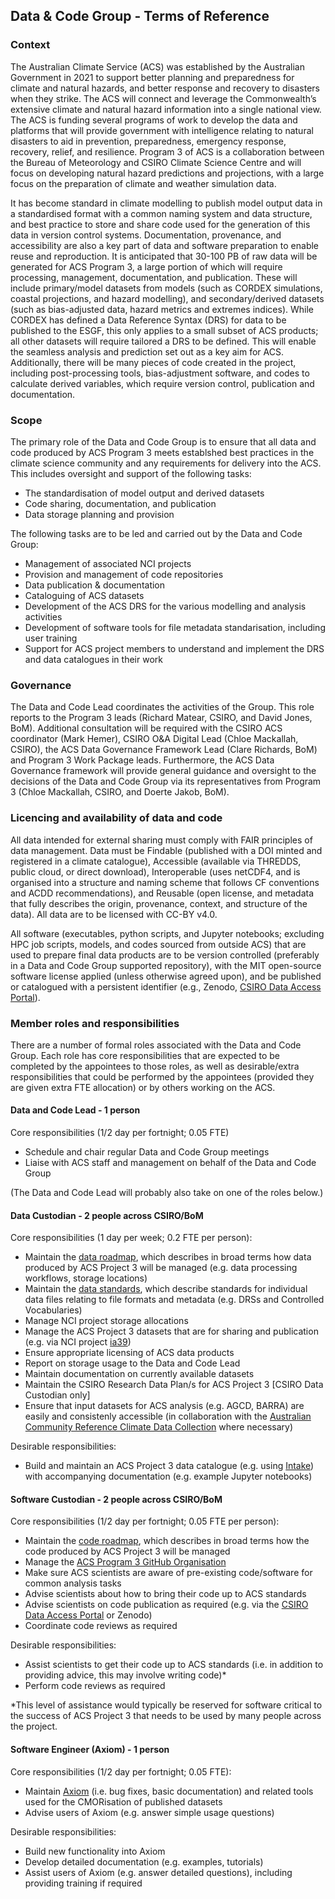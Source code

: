 ## Data & Code Group - Terms of Reference

### Context

The Australian Climate Service (ACS) was established by the Australian Government in 2021
to support better planning and preparedness for climate and natural hazards,
and better response and recovery to disasters when they strike.
The ACS will connect and leverage the Commonwealth’s extensive climate and natural hazard information into a single national view.
The ACS is funding several programs of work to develop the data and platforms
that will provide government with intelligence relating to natural disasters
to aid in prevention, preparedness, emergency response, recovery, relief, and resilience. 
Program 3 of ACS is a collaboration between the Bureau of Meteorology and CSIRO Climate Science Centre
and will focus on developing natural hazard predictions and projections,
with a large focus on the preparation of climate and weather simulation data. 

It has become standard in climate modelling to publish model output data
in a standardised format with a common naming system and data structure,
and best practice to store and share code used for the generation of this data in version control systems.
Documentation, provenance, and accessibility are also a key part of data and software preparation to enable reuse and reproduction.
It is anticipated that 30-100 PB of raw data will be generated for ACS Program 3,
a large portion of which will require processing, management, documentation, and publication.
These will include primary/model datasets from models
(such as CORDEX simulations, coastal projections, and hazard modelling),
and secondary/derived datasets
(such as bias-adjusted data, hazard metrics and extremes indices).
While CORDEX has defined a Data Reference Syntax (DRS) for data to be published to the ESGF,
this only applies to a small subset of ACS products;
all other datasets will require tailored a DRS to be defined.
This will enable the seamless analysis and prediction set out as a key aim for ACS.
Additionally, there will be many pieces of code created in the project,
including post-processing tools, bias-adjustment software, and codes to calculate derived variables,
which require version control, publication and documentation.

### Scope

The primary role of the Data and Code Group is to ensure that all data and code produced by ACS Program 3 meets
establshed best practices in the climate science community and
any requirements for delivery into the ACS.   
This includes oversight and support of the following tasks:
-	The standardisation of model output and derived datasets
-	Code sharing, documentation, and publication
-	Data storage planning and provision

The following tasks are to be led and carried out by the Data and Code Group:
-	Management of associated NCI projects
-	Provision and management of code repositories
-	Data publication & documentation
-	Cataloguing of ACS datasets
-	Development of the ACS DRS for the various modelling and analysis activities
-	Development of software tools for file metadata standarisation, including user training
-	Support for ACS project members to understand and implement the DRS and data catalogues in their work

### Governance

The Data and Code Lead coordinates the activities of the Group.
This role reports to the Program 3 leads (Richard Matear, CSIRO, and David Jones, BoM).
Additional consultation will be required with the
CSIRO ACS coordinator (Mark Hemer),
CSIRO O&A Digital Lead (Chloe Mackallah, CSIRO),
the ACS Data Governance Framework Lead (Clare Richards, BoM) and
Program 3 Work Package leads.
Furthermore, the ACS Data Governance framework will provide general guidance and oversight
to the decisions of the Data and Code Group via its representatives from Program 3 (Chloe Mackallah, CSIRO, and Doerte Jakob, BoM).

### Licencing and availability of data and code

All data intended for external sharing must comply with FAIR principles of data management.
Data must be Findable (published with a DOI minted and registered in a climate catalogue),
Accessible (available via THREDDS, public cloud, or direct download),
Interoperable (uses netCDF4, and is organised into a structure and naming scheme that follows CF conventions and ACDD recommendations),
and Reusable (open license, and metadata that fully describes the origin, provenance, context, and structure of the data).
All data are to be licensed with CC-BY v4.0.

All software (executables, python scripts, and Jupyter notebooks; excluding HPC job scripts, models, and codes sourced from outside ACS)
that are used to prepare final data products are to be version controlled
(preferably in a Data and Code Group supported repository),
with the MIT open-source software license applied (unless otherwise agreed upon),
and be published or catalogued with a persistent identifier (e.g., Zenodo, [CSIRO Data Access Portal](https://data.csiro.au/)).

### Member roles and responsibilities

There are a number of formal roles associated with the Data and Code Group.
Each role has core responsibilities that are expected to be completed by the appointees to those roles,
as well as desirable/extra responsibilities that could be performed by the appointees
(provided they are given extra FTE allocation)
or by others working on the ACS.

#### Data and Code Lead - 1 person

Core responsibilities (1/2 day per fortnight; 0.05 FTE)
- Schedule and chair regular Data and Code Group meetings
- Liaise with ACS staff and management on behalf of the Data and Code Group

(The Data and Code Lead will probably also take on one of the roles below.)

#### Data Custodian - 2 people across CSIRO/BoM

Core responsibilities (1 day per week; 0.2 FTE per person):
- Maintain the [data roadmap](https://github.com/AusClimateService/data-code-group/blob/main/data_roadmap.md),
  which describes in broad terms how data produced by ACS Project 3 will be managed
  (e.g. data processing workflows, storage locations)
- Maintain the [data standards](https://github.com/AusClimateService/data-code-group/blob/main/data_standards.md),
  which describe standards for individual data files relating to file formats and metadata (e.g. DRSs and Controlled Vocabularies)
- Manage NCI project storage allocations
- Manage the ACS Project 3 datasets that are for sharing and publication (e.g. via NCI project [ia39](https://my.nci.org.au/mancini/project/ia39))
- Ensure appropriate licensing of ACS data products
- Report on storage usage to the Data and Code Lead
- Maintain documentation on currently available datasets
- Maintain the CSIRO Research Data Plan/s for ACS Project 3 [CSIRO Data Custodian only]
- Ensure that input datasets for ACS analysis (e.g. AGCD, BARRA) are easily and consistenly accessible
  (in collaboration with the [Australian Community Reference Climate Data Collection](https://github.com/aus-ref-clim-data-nci) where necessary)   

Desirable responsibilities:
- Build and maintain an ACS Project 3 data catalogue (e.g. using [Intake](https://intake.readthedocs.io/en/latest/))
  with accompanying documentation (e.g. example Jupyter notebooks)

#### Software Custodian - 2 people across CSIRO/BoM

Core responsibilities (1/2 day per fortnight; 0.05 FTE per person):
- Maintain the [code roadmap](https://github.com/AusClimateService/data-code-group/blob/main/code_roadmap.md),
  which describes in broad terms how the code produced by ACS Project 3 will be managed
- Manage the [ACS Program 3 GitHub Organisation](https://github.com/AusClimateService)
- Make sure ACS scientists are aware of pre-existing code/software for common analysis tasks
- Advise scientists about how to bring their code up to ACS standards
- Advise scientists on code publication as required (e.g. via the [CSIRO Data Access Portal](https://data.csiro.au/) or Zenodo)
- Coordinate code reviews as required

Desirable responsibilities:
- Assist scientists to get their code up to ACS standards
  (i.e. in addition to providing advice, this may involve writing code)*
- Perform code reviews as required

*This level of assistance would typically be reserved for software critical to the success of ACS Project 3
that needs to be used by many people across the project.

#### Software Engineer (Axiom) - 1 person

Core responsibilities (1/2 day per fortnight; 0.05 FTE):
- Maintain [Axiom](https://github.com/AusClimateService/axiom) (i.e. bug fixes, basic documentation)
  and related tools used for the CMORisation of published datasets
- Advise users of Axiom (e.g. answer simple usage questions)

Desirable responsibilities:
- Build new functionality into Axiom
- Develop detailed documentation (e.g. examples, tutorials)
- Assist users of Axiom (e.g. answer detailed questions), including providing training if required
